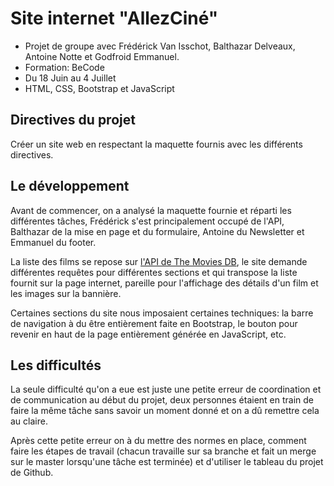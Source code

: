 # Site internet "AllezCiné"
* Projet de groupe avec Frédérick Van Isschot, Balthazar Delveaux, Antoine Notte et Godfroid Emmanuel.
* Formation: BeCode
* Du 18 Juin au 4 Juillet
* HTML, CSS, Bootstrap et JavaScript

## Directives du projet
Créer un site web en respectant la maquette fournis avec les différents directives.

## Le développement
Avant de commencer, on a analysé la maquette fournie et réparti les différentes tâches, Frédérick s'est principalement occupé de l'API, Balthazar de la mise en page et du formulaire, Antoine du Newsletter et Emmanuel du footer.

La liste des films se repose sur [l'API de The Movies DB]([https://link](https://www.themoviedb.org/documentation/api)), le site demande différentes requêtes pour différentes sections et qui transpose la liste fournit sur la page internet, pareille pour l'affichage des détails d'un film et les images sur la bannière.

Certaines sections du site nous imposaient certaines techniques: la barre de navigation à du être entièrement faite en Bootstrap, le bouton pour revenir en haut de la page entièrement générée en JavaScript, etc.

## Les difficultés
La seule difficulté qu'on a eue est juste une petite erreur de coordination et de communication au début du projet, deux personnes étaient en train de faire la même tâche sans savoir un moment donné et on a dû remettre cela au claire.

Après cette petite erreur on à du mettre des normes en place, comment faire les étapes de travail (chacun travaille sur sa branche et fait un merge sur le master lorsqu'une tâche est terminée) et d'utiliser le tableau du projet de Github.